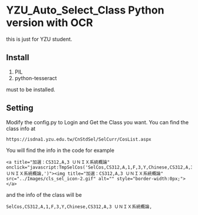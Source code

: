 # YZU_Auto_Select_Class Python version with OCR

this is just for YZU student.

## Install

1. PIL
2. python-tesseract

must to be installed.

## Setting

Modify the config.py to Login and Get the Class you want.
You can find the class info at

```
https://isdna1.yzu.edu.tw/CnStdSel/SelCurr/CosList.aspx 
```

You will find the info in the code for example

```
<a title="加選：CS312,A,3 ＵＮＩＸ系統概論" onclick="javascript:TmpSelCos('SelCos,CS312,A,1,F,3,Y,Chinese,CS312,A,3 ＵＮＩＸ系統概論,')"><img title="加選：CS312,A,3 ＵＮＩＸ系統概論" src="../Images/cls_sel_icon-2.gif" alt="" style="border-width:0px;"></a>
```

and the info of the class will be

```
SelCos,CS312,A,1,F,3,Y,Chinese,CS312,A,3 ＵＮＩＸ系統概論,
```